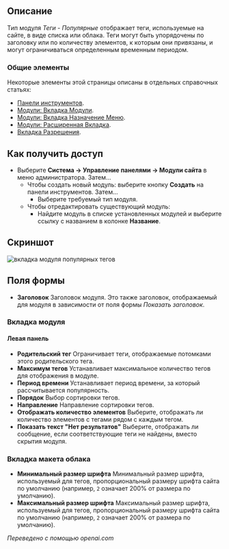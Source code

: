 <!-- Filename: Help4.x:Site_Modules:_Tags_-_Popular / Display title: Модули: Теги - Популярные  -->

## Описание

Тип модуля *Теги - Популярные* отображает теги, используемые на сайте, в виде списка или облака. Теги могут быть упорядочены по заголовку или по количеству элементов, к которым они привязаны, и могут ограничиваться определенным временным периодом.

### Общие элементы

Некоторые элементы этой страницы описаны в отдельных справочных статьях:

* [Панели инструментов](jdocmanual?article=help/common-elements/toolbars).
* [Модули: Вкладка Модули](jdocmanual?article=help/modules/modules-module-tab).
* [Модули: Вкладка Назначение Меню](jdocmanual?article=help/modules/modules-menu-assignment-tab).
* [Модули: Расширенная Вкладка](jdocmanual?article=help/modules/modules-advanced-tab).
* [Вкладка Разрешения](jdocmanual?article=help/common-elements/edit-permissions).

## Как получить доступ

- Выберите **Система → Управление панелями → Модули сайта** в
  меню администратора. Затем...
  - Чтобы создать новый модуль: выберите кнопку **Создать** на панели инструментов. Затем...
    - Выберите требуемый тип модуля.
  - Чтобы отредактировать существующий модуль:
    - Найдите модуль в списке установленных модулей и выберите
      ссылку с названием в колонке **Название**.

## Скриншот

![вкладка модуля популярных тегов](../../../ru/images/modules-site/modules-tags-popular-module-tab.png)

## Поля формы

- **Заголовок** Заголовок модуля. Это также заголовок, отображаемый
  для модуля в зависимости от поля формы *Показать заголовок*.

### Вкладка модуля

#### Левая панель

- **Родительский тег** Ограничивает теги, отображаемые потомками этого родительского тега.
- **Максимум тегов** Устанавливает максимальное количество тегов для отображения в модуле.
- **Период времени** Устанавливает период времени, за который рассчитывается популярность.
- **Порядок** Выбор сортировки тегов.
- **Направление** Направление сортировки тегов. 
- **Отображать количество элементов** Выберите, отображать ли количество элементов с тегами рядом с каждым тегом.
- **Показать текст "Нет результатов"** Выберите, отображать ли сообщение, если соответствующие теги не найдены, вместо скрытия модуля.

### Вкладка макета облака

- **Минимальный размер шрифта** Минимальный размер шрифта, используемый для тегов, пропорциональный
  размеру шрифта сайта по умолчанию (например, `2` означает 200% от размера по умолчанию).
- **Максимальный размер шрифта** Максимальный размер шрифта, используемый для тегов, пропорциональный
  размеру шрифта сайта по умолчанию (например, `2` означает 200% от размера по умолчанию).

*Переведено с помощью openai.com*  

